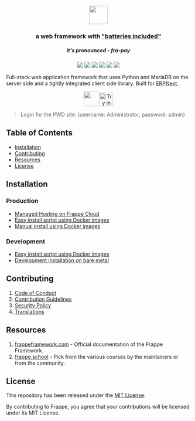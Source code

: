 <div align="center">
	<h1>
		<br>
		<a href="https://pumotechnovation.com">
			<img src=".github/frappe-framework-logo.svg" height="50">
		</a>
	</h1>
	<h3>
		a web framework with <a href="https://www.youtube.com/watch?v=LOjk3m0wTwg">"batteries included"</a>
	</h3>
	<h5>
		it's pronounced - <em>fra-pay</em>
	</h5>
</div>

<div align="center">
	<a target="_blank" href="#LICENSE" title="License: MIT"><img src="https://img.shields.io/badge/License-MIT-success.svg"></a>
	<a target="_blank" href="https://www.python.org/downloads/" title="Python version"><img src="https://img.shields.io/badge/python-%3E=_3.10-success.svg"></a>
	<a href="https://pumotechnovation.com/docs"><img src="https://img.shields.io/badge/docs-%F0%9F%93%96-success.svg"/></a>
	<a href="https://github.com/frappe/frappe/actions/workflows/server-tests.yml"><img src="https://github.com/frappe/frappe/actions/workflows/server-tests.yml/badge.svg"></a>
	<a href="https://github.com/frappe/frappe/actions/workflows/ui-tests.yml"><img src="https://github.com/frappe/frappe/actions/workflows/ui-tests.yml/badge.svg?branch=develop"></a>
	<a href="https://codecov.io/gh/frappe/frappe"><img src="https://codecov.io/gh/frappe/frappe/branch/develop/graph/badge.svg?token=XoTa679hIj"/></a>
</div>


Full-stack web application framework that uses Python and MariaDB on the server side and a tightly integrated client side library. Built for [ERPNext](https://erpnext.com).

<div align="center" style="max-height: 40px;">
	<a href="https://frappecloud.com/frappe/signup"><img src=".github/try-on-f-cloud-button.svg" height="40"></a>
	<a href="https://labs.play-with-docker.com/?stack=https://raw.githubusercontent.com/gavindsouza/install-scripts/main/frappe/pwd.yml"><img src="https://raw.githubusercontent.com/play-with-docker/stacks/master/assets/images/button.png" alt="Try in PWD" height="37"/></a>
</div>

> Login for the PWD site: (username: Administrator, password: admin)

## Table of Contents
* [Installation](#installation)
* [Contributing](#contributing)
* [Resources](#resources)
* [License](#license)

## Installation

### Production
* [Managed Hosting on Frappe Cloud](https://frappecloud.com/)
* [Easy install script using Docker images](https://github.com/frappe/bench/tree/develop#easy-install-script)
* [Manual install using Docker images](https://github.com/frappe/frappe_docker)

### Development
* [Easy install script using Docker images](https://github.com/frappe/bench/tree/develop#easy-install-script)
* [Development installation on bare metal](https://pumotechnovation.com/docs/user/en/installation)


## Contributing

1. [Code of Conduct](CODE_OF_CONDUCT.md)
1. [Contribution Guidelines](https://github.com/frappe/erpnext/wiki/Contribution-Guidelines)
1. [Security Policy](SECURITY.md)
1. [Translations](https://translate.erpnext.com)

## Resources

1. [frappeframework.com](https://pumotechnovation.com) - Official documentation of the Frappe Framework.
1. [frappe.school](https://frappe.school) - Pick from the various courses by the maintainers or from the community.

## License
This repository has been released under the [MIT License](LICENSE).

By contributing to Frappe, you agree that your contributions will be licensed under its MIT License.

